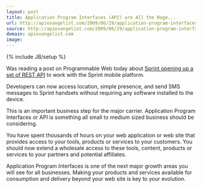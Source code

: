 ```yaml
---
layout: post
title: Application Program Interfaces (API) are All the Rage...
url: http://apievangelist.com/2009/06/29/application-program-interfaces-api-are-all-the-rage/
source: http://apievangelist.com/2009/06/29/application-program-interfaces-api-are-all-the-rage/
domain: apievangelist.com
image: 
---
```

{% include JB/setup %}<p>Was reading a post on Programmable Web today about <a href="http://blog.programmableweb.com/2009/06/29/sprint-opens-api-gets-openly-restful/">Sprint opening up a set of REST API</a> to work with the Sprint mobile platform.<p></p>
Developers can now access location, simple presence, and send SMS messages to Sprint handsets without requiring any software installed to the device.<p></p>
This is an important business step for the major carrier. Application Program Interfaces or API is something all small to medium sized business should be considering.<p></p>
You have spent thousands of hours on your web application or web site that provides access to your tools, products or services to your customers. You should now extend a wholesale access to these tools, content, products or services to your partners and potential affiliates.<p></p>
Application Program Interfaces is one of the next major growth areas you will see for all businesses. Making your products and services available for consumption and delivery beyond your web site is key to your evolution.</p>
